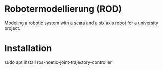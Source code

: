 # Robotermodellierung (ROD)
Modeling a robotic system with a scara and a six axis robot for a university project.

# Installation

sudo apt install ros-noetic-joint-trajectory-controller
